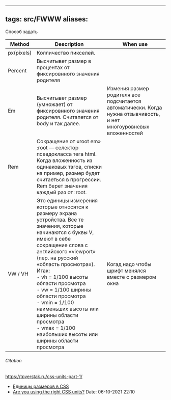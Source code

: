 

---
tags: src/FWWW
aliases: 
---
Способ задать

| Method     | Description                                                                                                                                                                                                                                                                                                                                                                                                                                            | When use                                                                                                            |
| ---------- | ------------------------------------------------------------------------------------------------------------------------------------------------------------------------------------------------------------------------------------------------------------------------------------------------------------------------------------------------------------------------------------------------------------------------------------------------------ | ------------------------------------------------------------------------------------------------------------------- |
| px(pixels) | Колличество пикселей.                                                                                                                                                                                                                                                                                                                                                                                                                                  |                                                                                                                     |
| Percent    | Высчитывет размер в процентах от фиксировнного значения родителя                                                                                                                                                                                                                                                                                                                                                                                       |                                                                                                                     |
| Em         | Высчитывет размер (умножает) от фиксировнного значения родителя. Считапется от body и так далее.                                                                                                                                                                                                                                                                                                                                                       | Измения размер родителя все подсчитается автоматически. Когда нужна отзывчивость, и нет многоуровневых вложенностей |
| Rem        | Сокращение от «root em» :root — селектор псевдокласса тега html. Когда вложенность из одинаковых тэгов, списки на пример, размер будет считаеться в прогрессии. Rem  берет значения каждый раз от :root.                                                                                                                                                                                                                                               |                                                                                                                     |
| VW / VH    | Это единицы измерения которые относятся к размеру экрана устройства. Все те значения, которые начинаются с буквы V, имеют в себе сокращение слова с английского «viewport» (пер. на русский «область просмотра»). Итак:<br>-   vh = 1/100 высоты области просмотра<br>-   vw = 1/100 ширины области просмотра <br>-   vmin = 1/100 наименьших высоты или ширины области просмотра <br> -   vmax = 1/100 наибольших высоты или ширины области просмотра | Когад надо чтобы шрифт менялся вместе с размером окна                                                                                                              

###### Citation
https://tpverstak.ru/css-units-part-1/
- [Единицы размеров в CSS](https://yoksel.github.io/size-units/)
- [Are you using the right CSS units?](https://www.youtube.com/watch?v=N5wpD9Ov_To&list=WL&index=5&t=33s)
Date: 06-10-2021 22:10 


